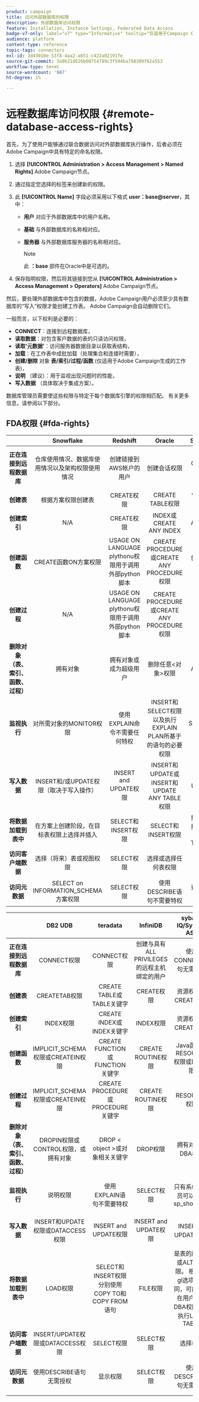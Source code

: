 ```yaml
---
product: campaign
title: 访问外部数据库的权限
description: 外部数据库访问权限
feature: Installation, Instance Settings, Federated Data Access
badge-v7-only: label="v7" type="Informative" tooltip="仅适用于Campaign Classicv7"
audience: platform
content-type: reference
topic-tags: connectors
exl-id: 3d43010e-53f8-4aa2-a651-c422a02191fe
source-git-commit: 3a9b21d626b60754789c3f594ba798309f62a553
workflow-type: tm+mt
source-wordcount: '987'
ht-degree: 1%

---
```


# 远程数据库访问权限 {#remote-database-access-rights}



首先，为了使用户能够通过联合数据访问对外部数据库执行操作，后者必须在Adobe Campaign中具有特定的命名权限。

1. 选择 **[!UICONTROL Administration > Access Management > Named Rights]** Adobe Campaign节点。
1. 通过指定您选择的标签来创建新的权限。
1. 此 **[!UICONTROL Name]** 字段必须采用以下格式 **user：base@server**，其中：

   * **用户** 对应于外部数据库中的用户名称。
   * **基础** 与外部数据库的名称相对应。
   * **服务器** 与外部数据库服务器的名称相对应。

     >[!NOTE]
     >
     >此 **：base** 部件在Oracle中是可选的。

1. 保存指明权限，然后将其链接到您从 **[!UICONTROL Administration > Access Management > Operators]** Adobe Campaign节点。

然后，要处理外部数据库中包含的数据，Adobe Campaign用户必须至少具有数据库的“写入”权限才能创建工作表。 Adobe Campaign会自动删除它们。

一般而言，以下权利是必要的：

* **CONNECT**：连接到远程数据库，
* **读取数据**：对包含客户数据的表的只读访问权限，
* **读取&#39;元数据&#39;**：访问服务器数据目录以获取表结构，
* **加载**：在工作表中成批加载（处理集合和连接时需要），
* **创建/删除** 对象 **表/索引/过程/函数** (仅适用于Adobe Campaign生成的工作表)，
* **说明** （建议）：用于监视出现问题时的性能，
* **写入数据** （具体取决于集成方案）。

数据库管理员需要使这些权限与特定于每个数据库引擎的权限相匹配。 有关更多信息，请参阅以下部分。

## FDA权限 {#fda-rights}

|   | Snowflake | Redshift | Oracle | SQLServer | PostgreSQL | MySQL |
|:-:|:-:|:-:|:-:|:-:|:-:|:-:|
| **正在连接到远程数据库** | 仓库使用情况、数据库使用情况以及架构权限使用情况 | 创建链接到AWS帐户的用户 | 创建会话权限 | CONNECT权限 | CONNECT权限 | 创建与具有ALL PRIVILEGES的远程主机绑定的用户 |
| **创建表** | 根据方案权限创建表 | CREATE权限 | CREATE TABLE权限 | “创建表”权限 | CREATE权限 | CREATE权限 |
| **创建索引** | N/A | CREATE权限 | INDEX或CREATE ANY INDEX | ALTER权限 | CREATE权限 | INDEX权限 |
| **创建函数** | CREATE函数ON方案权限 | USAGE ON LANGUAGE plythonu权限用于调用外部python脚本 | CREATE PROCEDURE或CREATE ANY PROCEDURE权限 | 创建函数权限 | USAGE权限 | CREATE ROUTINE权限 |
| **创建过程** | N/A | USAGE ON LANGUAGE plythonu权限用于调用外部python脚本 | CREATE PROCEDURE或CREATE ANY PROCEDURE权限 | “创建过程”权限 | USAGE权限（过程是函数） | CREATE ROUTINE权限 |
| **删除对象（表、索引、函数、过程）** | 拥有对象 | 拥有对象或成为超级用户 | 删除任意&lt;对象>权限 | ALTER权限 | 表：拥有表索引：拥有索引函数：拥有函数 | DROP权限 |
| **监视执行** | 对所需对象的MONITOR权限 | 使用EXPLAIN命令不需要任何特权 | INSERT和SELECT权限以及执行EXPLAIN PLAN所基于的语句的必要权限 | SHOWPLAN权限 | 使用EXPLAIN语句不需要特权 | SELECT权限 |
| **写入数据** | INSERT和/或UPDATE权限（取决于写入操作） | INSERT and UPDATE权限 | INSERT和UPDATE或INSERT和UPDATE ANY TABLE权限 | INSERT和UPDATE权限 | INSERT and UPDATE权限 | INSERT and UPDATE权限 |
| **将数据加载到表中** | 在方案上创建阶段，在目标表权限上选择并插入 | SELECT和INSERT权限 | SELECT和INSERT权限 | 插入、管理批量操作和ALTER TABLE权限 | SELECT和INSERT权限 | FILE权限 |
| **访问客户端数据** | 选择（将来）表或视图权限 | SELECT权限 | 选择或选择任何表权限 | 选择权限 | SELECT权限 | SELECT权限 |
| **访问元数据** | SELECT on INFORMATION_SCHEMA方案权限 | SELECT权限 | 使用DESCRIBE语句不需要特权 | 查看定义权限 | 使用“\d table”命令不需要权限 | SELECT权限 |

|   | DB2 UDB | teradata | InfiniDB | sybase IQ/Sybase ASE | Netezza | AsterData |
|:-:|:-:|:-:|:-:|:-:|:-:|:-:|
| **正在连接到远程数据库** | CONNECT权限 | CONNECT权限 | 创建与具有ALL PRIVILEGES的远程主机绑定的用户 | 使用CONNECT语句无需权限 | 无需权限 | CONNECT权限 |
| **创建表** | CREATETAB权限 | CREATE TABLE或TABLE关键字 | CREATE权限 | 资源权限和CREATE权限 | TABLE权限 | CREATE权限 |
| **创建索引** | INDEX权限 | CREATE INDEX或INDEX关键字 | INDEX权限 | 资源权限和CREATE权限 | INDEX权限 | CREATE权限 |
| **创建函数** | IMPLICIT_SCHEMA权限或CREATEIN权限 | CREATE FUNCTION或FUNCTION关键字 | CREATE ROUTINE权限 | Java函数的RESOURCE权限或DBA权限 | FUNCTION权限 | CREATE函数权限 |
| **创建过程** | IMPLICIT_SCHEMA权限或CREATEIN权限 | CREATE PROCEDURE或PROCEDURE关键字 | CREATE ROUTINE权限 | RESOURCE权限 | PROCEDURE权限 | CREATE函数权限 |
| **删除对象（表、索引、函数、过程）** | DROPIN权限或CONTROL权限，或拥有对象 | DROP &lt; object >或对象相关关键字 | DROP权限 | 拥有对象或DBA权限 | DROP权限 | 拥有对象 |
| **监视执行** | 说明权限 | 使用EXPLAIN语句不需要特权 | SELECT权限 | 只有系统管理员可以执行sp_showplan | 使用EXPLAIN语句不需要特权 | 使用EXPLAIN语句不需要特权 |
| **写入数据** | INSERT和UPDATE权限或DATACCESS权限 | INSERT and UPDATE权限 | INSERT and UPDATE权限 | INSERT和UPDATE权限 | INSERT and UPDATE权限 | INSERT and UPDATE权限 |
| **将数据加载到表中** | LOAD权限 | SELECT和INSERT权限分别使用COPY TO和COPY FROM语句 | FILE权限 | 是表的所有者或ALTER权限。 根据 — gl选项的不同，可能只有在用户具有DBA权限时才执行LOAD TABLE | SELECT和INSERT权限 | SELECT和INSERT权限 |
| **访问客户端数据** | INSERT/UPDATE权限或DATACCESS权限 | SELECT权限 | SELECT权限 | 选择权限 | SELECT权限 | SELECT权限 |
| **访问元数据** | 使用DESCRIBE语句无需授权 | 显示权限 | SELECT权限 | 使用DESCRIBE语句无需权限 | 使用“\d table”命令不需要权限 | 使用SHOW命令不需要任何特权 |
